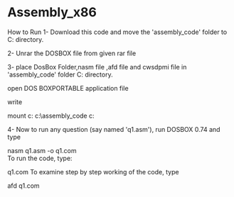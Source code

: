 # Assembly_x86
How to Run
1- Download this code and move the 'assembly_code' folder to C: directory.

2- Unrar the DOSBOX file from given rar file

3- place DosBox Folder,nasm file ,afd file and cwsdpmi file in 'assembly_code' folder  C: directory.

open DOS BOXPORTABLE application file

write

mount c: c:\assembly_code 
c:

4- Now to run any question (say named 'q1.asm'), run DOSBOX 0.74 and type

nasm q1.asm -o q1.com  
To run the code, type:

q1.com
To examine step by step working of the code, type

afd q1.com
